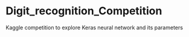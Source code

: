 # Digit_recognition_Competition
Kaggle competition to explore Keras neural network and its parameters
